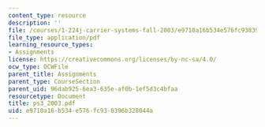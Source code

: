 ```yaml
---
content_type: resource
description: ''
file: /courses/1-224j-carrier-systems-fall-2003/e9710a16b534e576fc938396b328044a_ps3_2003.pdf
file_type: application/pdf
learning_resource_types:
- Assignments
license: https://creativecommons.org/licenses/by-nc-sa/4.0/
ocw_type: OCWFile
parent_title: Assignments
parent_type: CourseSection
parent_uid: 96dab925-6ea3-635e-af0b-1ef5d3c4bfaa
resourcetype: Document
title: ps3_2003.pdf
uid: e9710a16-b534-e576-fc93-8396b328044a
---
```

